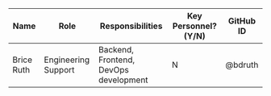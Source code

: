 | Name       | Role                | Responsibilities                      | Key Personnel? (Y/N) | GitHub ID |
| ---------- | ------------------- | ------------------------------------- | -------------------- | --------- |
| Brice Ruth | Engineering Support | Backend, Frontend, DevOps development | N                    | @bdruth   |
